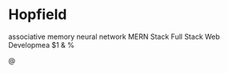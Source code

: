 # Hopfield
associative memory neural network
MERN Stack
 Full Stack Web Developmea
$1
&
%







@

